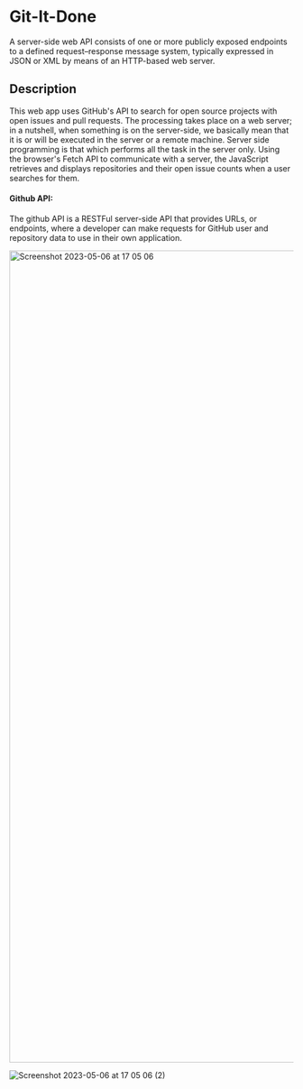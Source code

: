 # Git-It-Done
A server-side web API consists of one or more publicly exposed endpoints to a defined request–response message system, typically expressed in JSON or XML by means of an HTTP-based web server.

## Description 
This web app uses GitHub's API to search for open source projects with open issues and pull requests. The processing takes place on a web server; in a nutshell, when something is on the server-side, we basically mean that it is or will be executed in the server or a remote machine.
Server side programming is that which performs all the task in the server only.  Using the browser's Fetch API to communicate with a server, the JavaScript retrieves and displays repositories and their open issue counts when a user searches for them.

#### Github API:
The github API is a RESTFul server-side API that provides URLs, or endpoints, where a developer can make requests for GitHub user and repository data to use in their own application. 

<img width="1440" alt="Screenshot 2023-05-06 at 17 05 06" src="https://user-images.githubusercontent.com/131811220/236651477-cf56deb2-2f1e-4fed-ae90-9e186bd1201c.png">

![Screenshot 2023-05-06 at 17 05 06 (2)](https://user-images.githubusercontent.com/131811220/236651482-658450de-c129-4f02-a66a-b2e9995b22f6.png)
